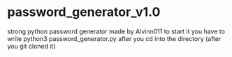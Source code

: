 # password_generator_v1.0
strong python password generator
made by Alvinn011 
to start it you have to write
python3 password_generator.py
after you cd into the directory 
(after you git cloned it)
